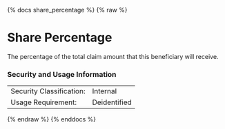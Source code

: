 {% docs share_percentage %}
{% raw %}

<a name="share_percentage"></a>
# Share Percentage
The percentage of the total claim amount that this beneficiary will receive.

### Security and Usage Information
|     |     |
| --- | --- |
| Security Classification: | Internal |
| Usage Requirement:       | Deidentified |

{% endraw %}
{% enddocs %}
